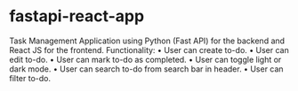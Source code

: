 # fastapi-react-app

Task Management Application using Python (Fast API) for the backend and React JS for the frontend. 
Functionality:  • User can create to-do. 
                • User can edit to-do. 
                • User can mark to-do as completed. 
                • User can toggle light or dark mode. 
                • User can search to-do from search bar in header. 
                • User can filter to-do.


